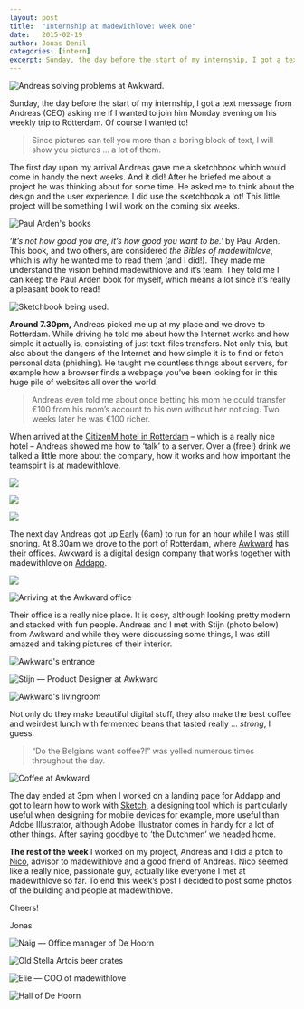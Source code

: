 ```yaml
---
layout: post
title:  "Internship at madewithlove: week one"
date:   2015-02-19
author: Jonas Denil
categories: [intern]
excerpt: Sunday, the day before the start of my internship, I got a text message from Andreas (CEO) asking me if I wanted to join him Monday evening on his weekly trip to Rotterdam. Of course I wanted to!
---
```

![Andreas solving problems at Awkward.](/assets/posts/2015-02-19-internship-week-1/working-awkward.jpg)

Sunday, the day before the start of my internship, I got a text message from Andreas (CEO) asking me if I wanted to join him Monday evening on his weekly trip to Rotterdam. Of course I wanted to!

> Since pictures can tell you more than a boring block of text, I will show you pictures … a lot of them.

The first day upon my arrival Andreas gave me a sketchbook which would come in handy the next weeks. And it did!
After he briefed me about a project he was thinking about for some time. He asked me to think about the design and the user experience. I did use the sketchbook a lot! This little project will be something I will work on the coming six weeks.

![Paul Arden's books](/assets/posts/2015-02-19-internship-week-1/2-2.jpg)

*‘It’s not how good you are, it’s how good you want to be.’* by Paul Arden. This book, and two others, are considered _the Bibles of madewithlove_, which is why he wanted me to read them (and I did!). They made me understand the vision behind madewithlove and it’s team. They told me I can keep the Paul Arden book for myself, which means a lot since it’s really a pleasant book to read!

![Sketchbook being used.](/assets/posts/2015-02-19-internship-week-1/moleskine.jpg)

**Around 7.30pm,** Andreas picked me up at my place and we drove to Rotterdam. While driving he told me about how the Internet works and how simple it actually is, consisting of just text-files transfers. Not only this, but also about the dangers of the Internet and how simple it is to find or fetch personal data (phishing). He taught me countless things about servers, for example how a browser finds a webpage you’ve been looking for in this huge pile of websites all over the world.

>Andreas even told me about once betting his mom he could transfer €100 from his mom’s account to his own without her noticing.
>Two weeks later he was €100 richer.

When arrived at the [CitizenM hotel in Rotterdam](http://www.citizenm.com/destinations/rotterdam/rotterdam-hotel) – which is a really nice hotel – Andreas showed me how to ‘talk’ to a server. Over a (free!) drink we talked a little more about the company, how it works and how important the teamspirit is at madewithlove.

![](/assets/posts/2015-02-19-internship-week-1/livingroom-citizenM.jpg)

![](/assets/posts/2015-02-19-internship-week-1/citizenM.jpg)

![](/assets/posts/2015-02-19-internship-week-1/cocktail.jpg)

The next day Andreas got up [Early](http://early.company) (6am) to run for an hour while I was still snoring. At 8.30am we drove to the port of Rotterdam, where [Awkward](http://madeawkward.com) has their offices. Awkward is a digital design company that works together with madewithlove on [Addapp](https://addapp.io).

![](/assets/posts/2015-02-19-internship-week-1/departure.jpg)

![Arriving at the Awkward office](/assets/posts/2015-02-19-internship-week-1/awkward.jpg)

Their office is a really nice place. It is cosy, although looking pretty modern and stacked with fun people. Andreas and I met with Stijn (photo below) from Awkward and while they were discussing some things, I was still amazed and taking pictures of their interior.

![Awkward's entrance](/assets/posts/2015-02-19-internship-week-1/awkward-entrance.jpg)

![Stijn — Product Designer at Awkward](/assets/posts/2015-02-19-internship-week-1/stijn-from-awkward.jpg)

![Awkward's livingroom](/assets/posts/2015-02-19-internship-week-1/livingroom-awkward.jpg)

Not only do they make beautiful digital stuff, they also make the best coffee and weirdest lunch with fermented beans that tasted really … *strong*, I guess.

>“Do the Belgians want coffee?!” was yelled numerous times throughout the day.

![Coffee at Awkward](/assets/posts/2015-02-19-internship-week-1/cofee-awkward.jpg)

The day ended at 3pm when I worked on a landing page for Addapp and got to learn how to work with [Sketch](http://bohemiancoding.com/sketch/), a designing tool which is particularly useful when designing for mobile devices for example, more useful than Adobe Illustrator, although Adobe Illustrator comes in handy for a lot of other things. After saying goodbye to ‘the Dutchmen’ we headed home.

**The rest of the week** I worked on my project, Andreas and I did a pitch to [Nico](https://twitter.com/SlimBeleggen), advisor to madewithlove and a good friend of Andreas. Nico seemed like a really nice, passionate guy, actually like everyone I met at madewithlove so far.
To end this week’s post I decided to post some photos of the building and people at madewithlove.

Cheers!

Jonas

![Naig — Office manager of De Hoorn](/assets/posts/2015-02-19-internship-week-1/hall.jpg)

![Old Stella Artois beer crates](/assets/posts/2015-02-19-internship-week-1/beer.jpg)

![Elie — COO of madewithlove](/assets/posts/2015-02-19-internship-week-1/elie.jpg)

![Hall of De Hoorn](/assets/posts/2015-02-19-internship-week-1/hoorn.jpg)
